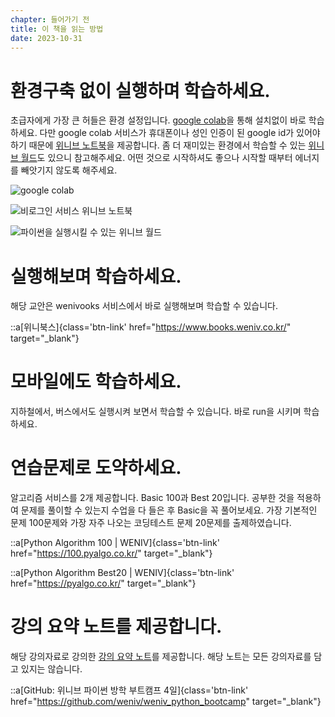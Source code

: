 ```yaml
---
chapter: 들어가기 전
title: 이 책을 읽는 방법
date: 2023-10-31
---
```


# 환경구축 없이 실행하며 학습하세요.

초급자에게 가장 큰 허들은 환경 설정입니다. [google colab](https://colab.research.google.com/?hl=ko)을 통해 설치없이 바로 학습하세요. 다만 google colab 서비스가 휴대폰이나 성인 인증이 된 google id가 있어야 하기 때문에 [위니브 노트북](https://notebook.weniv.co.kr/)을 제공합니다. 좀 더 재미있는 환경에서 학습할 수 있는 [위니브 월드](https://world.weniv.co.kr/)도 있으니 참고해주세요. 어떤 것으로 시작하셔도 좋으나 시작할 때부터 에너지를 빼앗기지 않도록 해주세요.

![google colab](/images/python/chapter00-1.png)

![비로그인 서비스 위니브 노트북](/images/python/chapter00-2.png)

![파이썬을 실행시킬 수 있는 위니브 월드](/images/python/chapter00-3.png)

# 실행해보며 학습하세요.

해당 교안은 wenivooks 서비스에서 바로 실행해보며 학습할 수 있습니다.

::a[위니북스]{class='btn-link' href="https://www.books.weniv.co.kr/" target="\_blank"}

# 모바일에도 학습하세요.

지하철에서, 버스에서도 실행시켜 보면서 학습할 수 있습니다. 바로 run을 시키며 학습하세요.

# 연습문제로 도약하세요.

알고리즘 서비스를 2개 제공합니다. Basic 100과 Best 20입니다. 공부한 것을 적용하여 문제를 풀이할 수 있는지 수업을 다 들은 후 Basic을 꼭 풀어보세요. 가장 기본적인 문제 100문제와 가장 자주 나오는 코딩테스트 문제 20문제를 출제하였습니다.

::a[Python Algorithm 100 | WENIV]{class='btn-link' href="https://100.pyalgo.co.kr/" target="\_blank"}

::a[Python Algorithm Best20 | WENIV]{class='btn-link' href="https://pyalgo.co.kr/" target="\_blank"}

# 강의 요약 노트를 제공합니다.

해당 강의자료로 강의한 [강의 요약 노트](https://github.com/weniv/weniv_python_bootcamp)를 제공합니다. 해당 노트는 모든 강의자료를 담고 있지는 않습니다.

::a[GitHub: 위니브 파이썬 방학 부트캠프 4일]{class='btn-link' href="https://github.com/weniv/weniv_python_bootcamp" target="\_blank"}

